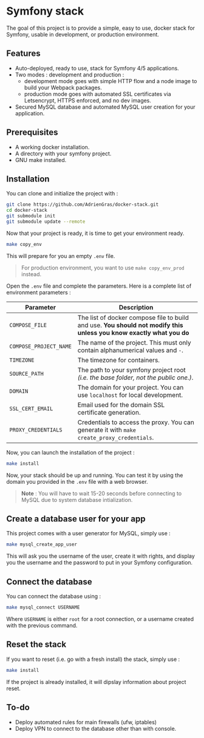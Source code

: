 # Symfony stack

The goal of this project is to provide a simple, easy to use, docker stack for Symfony, usable in development, or production
environment.

## Features
* Auto-deployed, ready to use, stack for Symfony 4/5 applications.
* Two modes : development and production :
    * development mode goes with simple HTTP flow and a node image to build your Webpack packages.
    * production mode goes with automated SSL certificates via Letsencrypt, HTTPS enforced, and no dev images.
* Secured MySQL database and automated MySQL user creation for your application.

## Prerequisites
* A working docker installation.
* A directory with your symfony project.
* GNU make installed.

## Installation
You can clone and initialize the project with :
```bash
git clone https://github.com/AdrienGras/docker-stack.git
cd docker-stack
git submodule init
git submodule update --remote
```

Now that your project is ready, it is time to get your environment ready.

```bash
make copy_env
```

This will prepare for you an empty `.env` file.

> For production environment, you want to use `make copy_env_prod` instead.

Open the `.env` file and complete the parameters. Here is a complete list of environment parameters :

| Parameter | Description |
|-----------|-------------|
| `COMPOSE_FILE` | The list of docker compose file to build and use. **You should not modify this unless you know exactly what you do** |
| `COMPOSE_PROJECT_NAME` | The name of the project. This must only contain alphanumerical values and `-`. |
| `TIMEZONE` | The timezone for containers. |
| `SOURCE_PATH` | The path to your symfony project root *(i.e. the base folder, not the public one.)*. |
| `DOMAIN` | The domain for your project. You can use `localhost` for local development. |
| `SSL_CERT_EMAIL` | Email used for the domain SSL certificate generation. |
| `PROXY_CREDENTIALS` | Credentials to access the proxy. You can generate it with `make create_proxy_credentials`. |

Now, you can launch the installation of the project :

```bash
make install
```

Now, your stack should be up and running. You can test it by using the domain you provided in the `.env` file with a web browser.

> **Note** : You will have to wait 15-20 seconds before connecting to MySQL due to system database intialization.

## Create a database user for your app
This project comes with a user generator for MySQL, simply use :

```bash
make mysql_create_app_user
```

This will ask you the username of the user, create it with rights, and display you the username and the password to put in your Symfony configuration.

## Connect the database
You can connect the database using :

```bash
make mysql_connect USERNAME
```
Where `USERNAME` is either `root` for a root connection, or a username created with the previous command.

## Reset the stack
If you want to reset (i.e. go with a fresh install) the stack, simply use :

```bash
make install
```
If the project is already installed, it will dipslay information about project reset.

## To-do
* Deploy automated rules for main firewalls (ufw, iptables)
* Deploy VPN to connect to the database other than with console.